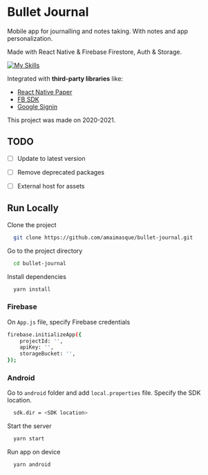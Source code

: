 # Bullet Journal

Mobile app for journalling and notes taking. With notes and app personalization.

Made with React Native & Firebase Firestore, Auth & Storage.

[![My Skills](https://skillicons.dev/icons?i=react,firebase)](https://skillicons.dev)

Integrated with **third-party libraries** like:
- [React Native Paper](https://reactnativepaper.com/)
- [FB SDK](https://github.com/facebookarchive/react-native-fbsdk)
- [Google Signin](https://www.npmjs.com/package/react-native-google-signin)

This project was made on 2020-2021.

## TODO
- [ ]   Update to latest version
- [ ]   Remove deprecated packages
- [ ]   External host for assets


## Run Locally

Clone the project

```bash
  git clone https://github.com/amaimasque/bullet-journal.git
```

Go to the project directory

```bash
  cd bullet-journal
```

Install dependencies

```bash
  yarn install
```

### Firebase

On `App.js` file, specify Firebase credentials
```bash
firebase.initializeApp({
    projectId: '',
    apiKey: '',
    storageBucket: '',
});
```

### Android

Go to `android` folder and add `local.properties` file.
Specify the SDK location.

```bash
  sdk.dir = <SDK location>
```

Start the server

```bash
  yarn start
```

Run app on device

```bash
  yarn android
```
